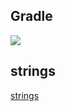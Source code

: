 ## Gradle
[![](https://jitpack.io/v/zj565061763/language.svg)](https://jitpack.io/#zj565061763/language)

## strings
[strings](https://github.com/zj565061763/language/blob/master/lib/src/main/res/values/strings.xml)
